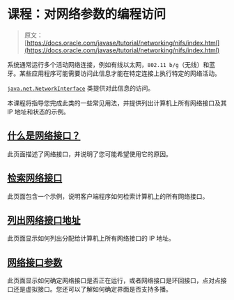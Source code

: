 # 课程：对网络参数的编程访问

> 原文： [https://docs.oracle.com/javase/tutorial/networking/nifs/index.html](https://docs.oracle.com/javase/tutorial/networking/nifs/index.html)

系统通常运行多个活动网络连接，例如有线以太网，`802.11 b/g`（无线）和蓝牙。某些应用程序可能需要访问此信息才能在特定连接上执行特定的网络活动。

[`java.net.NetworkInterface`](https://docs.oracle.com/javase/8/docs/api/java/net/NetworkInterface.html) 类提供对此信息的访问。

本课程将指导您完成此类的一些常见用法，并提供列出计算机上所有网络接口及其 IP 地址和状态的示例。

## [什么是网络接口？](definition.html)

此页面描述了网络接口，并说明了您可能希望使用它的原因。

## [检索网络接口](retrieving.html)

此页面包含一个示例，说明客户端程序如何检索计算机上的所有网络接口。

## [列出网络接口地址](listing.html)

此页面显示如何列出分配给计算机上所有网络接口的 IP 地址。

## [网络接口参数](parameters.html)

此页面显示如何确定网络接口是否正在运行，或者网络接口是环回接口，点对点接口还是虚拟接口。您还可以了解如何确定界面是否支持多播。